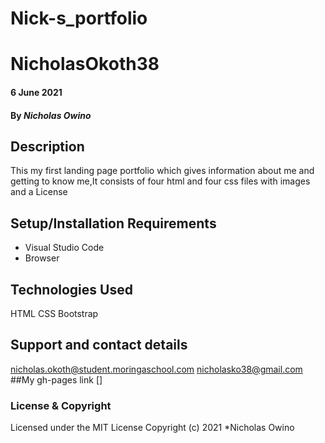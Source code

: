 # Nick-s_portfolio
# NicholasOkoth38
#### 6 June 2021
#### By *Nicholas Owino*
## Description
This my first landing page portfolio which gives information about me and getting to know me,It consists of four html and four css files with images and a License 
## Setup/Installation Requirements
* Visual Studio Code
* Browser
## Technologies Used
HTML
CSS
Bootstrap
## Support and contact details
nicholas.okoth@student.moringaschool.com
nicholasko38@gmail.com
##My gh-pages link
[]
### License & Copyright
Licensed under the MIT License
Copyright (c) 2021 *Nicholas Owino
